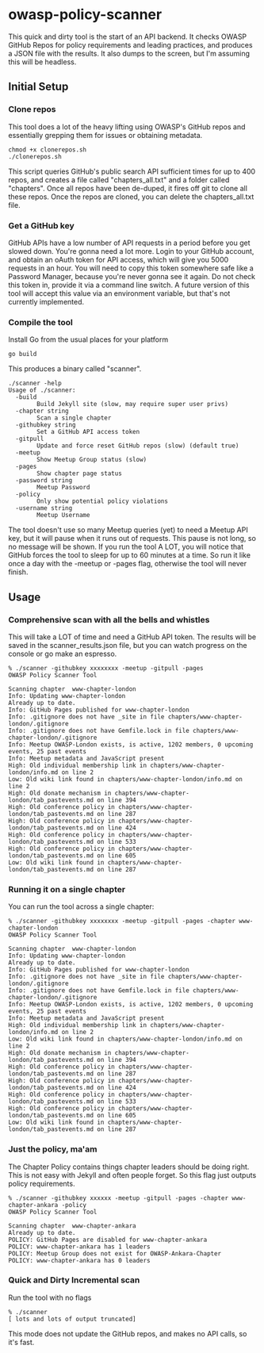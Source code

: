 # owasp-policy-scanner

This quick and dirty tool is the start of an API backend. It checks OWASP GitHub Repos for policy requirements and leading practices, and produces a JSON file with the results. It also dumps to the screen, but I'm assuming this will be headless.

## Initial Setup 

### Clone repos 

This tool does a lot of the heavy lifting using OWASP's GitHub repos and essentially grepping them for issues or obtaining metadata.

```
chmod +x clonerepos.sh
./clonerepos.sh
```

This script queries GitHub's public search API sufficient times for up to 400 repos, and creates a file called "chapters_all.txt" and a folder called "chapters". Once all repos have been de-duped, it fires off git to clone all these repos. Once the repos are cloned, you can delete the chapters_all.txt file. 

### Get a GitHub key

GitHub APIs have a low number of API requests in a period before you get slowed down. You're gonna need a lot more. Login to your GitHub account, and obtain an oAuth token for API access, which will give you 5000 requests in an hour. You will need to copy this token somewhere safe like a Password Manager, because you're never gonna see it again. Do not check this token in, provide it via a command line switch. A future version of this tool will accept this value via an environment variable, but that's not currently implemented. 

### Compile the tool

Install Go from the usual places for your platform

```
go build
```

This produces a binary called "scanner". 

``` 
./scanner -help
Usage of ./scanner:
  -build
        Build Jekyll site (slow, may require super user privs)
  -chapter string
        Scan a single chapter
  -githubkey string
        Set a GitHub API access token
  -gitpull
        Update and force reset GitHub repos (slow) (default true)
  -meetup
        Show Meetup Group status (slow)
  -pages
        Show chapter page status
  -password string
        Meetup Password
  -policy
        Only show potential policy violations
  -username string
        Meetup Username
```

The tool doesn't use so many Meetup queries (yet) to need a Meetup API key, but it will pause when it runs out of requests. This pause is not long, so no message will be shown. If you run the tool A LOT, you will notice that GitHub forces the tool to sleep for up to 60 minutes at a time. So run it like once a day with the -meetup or -pages flag, otherwise the tool will never finish. 

## Usage

### Comprehensive scan with all the bells and whistles

This will take a LOT of time and need a GitHub API token. The results will be saved in the scanner_results.json file, but you can watch progress on the console or go make an espresso.

```
% ./scanner -githubkey xxxxxxxx -meetup -gitpull -pages
OWASP Policy Scanner Tool

Scanning chapter  www-chapter-london
Info: Updating www-chapter-london
Already up to date.
Info: GitHub Pages published for www-chapter-london
Info: .gitignore does not have _site in file chapters/www-chapter-london/.gitignore
Info: .gitignore does not have Gemfile.lock in file chapters/www-chapter-london/.gitignore
Info: Meetup OWASP-London exists, is active, 1202 members, 0 upcoming events, 25 past events
Info: Meetup metadata and JavaScript present
High: Old individual membership link in chapters/www-chapter-london/info.md on line 2
Low: Old wiki link found in chapters/www-chapter-london/info.md on line 2
High: Old donate mechanism in chapters/www-chapter-london/tab_pastevents.md on line 394
High: Old conference policy in chapters/www-chapter-london/tab_pastevents.md on line 287
High: Old conference policy in chapters/www-chapter-london/tab_pastevents.md on line 424
High: Old conference policy in chapters/www-chapter-london/tab_pastevents.md on line 533
High: Old conference policy in chapters/www-chapter-london/tab_pastevents.md on line 605
Low: Old wiki link found in chapters/www-chapter-london/tab_pastevents.md on line 287
```
### Running it on a single chapter

You can run the tool across a single chapter:

```
% ./scanner -githubkey xxxxxxxx -meetup -gitpull -pages -chapter www-chapter-london
OWASP Policy Scanner Tool

Scanning chapter  www-chapter-london
Info: Updating www-chapter-london
Already up to date.
Info: GitHub Pages published for www-chapter-london
Info: .gitignore does not have _site in file chapters/www-chapter-london/.gitignore
Info: .gitignore does not have Gemfile.lock in file chapters/www-chapter-london/.gitignore
Info: Meetup OWASP-London exists, is active, 1202 members, 0 upcoming events, 25 past events
Info: Meetup metadata and JavaScript present
High: Old individual membership link in chapters/www-chapter-london/info.md on line 2
Low: Old wiki link found in chapters/www-chapter-london/info.md on line 2
High: Old donate mechanism in chapters/www-chapter-london/tab_pastevents.md on line 394
High: Old conference policy in chapters/www-chapter-london/tab_pastevents.md on line 287
High: Old conference policy in chapters/www-chapter-london/tab_pastevents.md on line 424
High: Old conference policy in chapters/www-chapter-london/tab_pastevents.md on line 533
High: Old conference policy in chapters/www-chapter-london/tab_pastevents.md on line 605
Low: Old wiki link found in chapters/www-chapter-london/tab_pastevents.md on line 287
```
### Just the policy, ma'am

The Chapter Policy contains things chapter leaders should be doing right. This is not easy with Jekyll and often people forget. So this flag just outputs policy requirements. 

```
% ./scanner -githubkey xxxxxx -meetup -gitpull -pages -chapter www-chapter-ankara -policy 
OWASP Policy Scanner Tool

Scanning chapter  www-chapter-ankara
Already up to date.
POLICY: GitHub Pages are disabled for www-chapter-ankara
POLICY: www-chapter-ankara has 1 leaders
POLICY: Meetup Group does not exist for OWASP-Ankara-Chapter
POLICY: www-chapter-ankara has 0 leaders
```

### Quick and Dirty Incremental scan

Run the tool with no flags

```
% ./scanner
[ lots and lots of output truncated]
```

This mode does not update the GitHub repos, and makes no API calls, so it's fast. 






